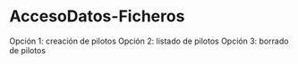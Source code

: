 # AccesoDatos-Ficheros

Opción 1: creación de pilotos
Opción 2: listado de pilotos
Opción 3: borrado de pilotos
